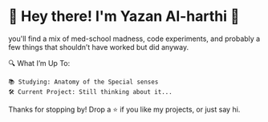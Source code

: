# 👋 Hey there! I'm Yazan Al-harthi 🚀

you'll find a mix of med-school madness, code experiments, and probably a few things that shouldn’t have worked but did anyway.


🔍 What I’m Up To:

    📚 Studying: Anatomy of the Special senses
    🛠️ Current Project: Still thinking about it...

Thanks for stopping by! Drop a ⭐ if you like my projects, or just say hi.
<!--
**Cranberrycircuit/Cranberrycircuit** is a ✨ _special_ ✨ repository because its `README.md` (this file) appears on your GitHub profile.

Here are some ideas to get you started:

- 🔭 I’m currently working on ...
- 🌱 I’m currently learning ...
- 👯 I’m looking to collaborate on ...
- 🤔 I’m looking for help with ...
- 💬 Ask me about ...
- 📫 How to reach me: ...
- 😄 Pronouns: ...
- ⚡ Fun fact: ...
-->
